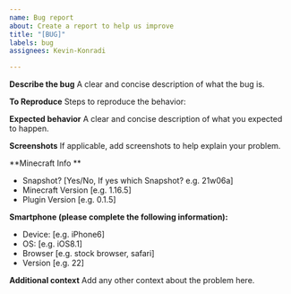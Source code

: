 ```yaml
---
name: Bug report
about: Create a report to help us improve
title: "[BUG]"
labels: bug
assignees: Kevin-Konradi

---
```


**Describe the bug**
A clear and concise description of what the bug is.

**To Reproduce**
Steps to reproduce the behavior:


**Expected behavior**
A clear and concise description of what you expected to happen.

**Screenshots**
If applicable, add screenshots to help explain your problem.

**Minecraft Info **
- Snapshot? [Yes/No, If yes which Snapshot? e.g. 21w06a]
- Minecraft Version [e.g. 1.16.5]
- Plugin Version [e.g. 0.1.5]

**Smartphone (please complete the following information):**
 - Device: [e.g. iPhone6]
 - OS: [e.g. iOS8.1]
 - Browser [e.g. stock browser, safari]
 - Version [e.g. 22]

**Additional context**
Add any other context about the problem here.
